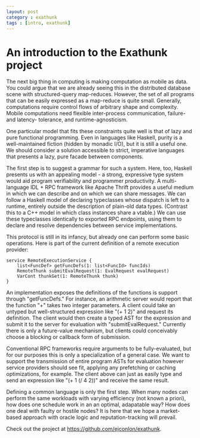 ```yaml
---
layout: post
category : exathunk
tags : [intro, exathunk]
---
```


# An introduction to the Exathunk project

The next big thing in computing is making computation as mobile as
data.  You could argue that we are already seeing this in the
distributed database scene with structured-query map-reduces.
However, the set of all programs that can be easily expressed as a
map-reduce is quite small.     Generally, computations require control
flows of arbitrary shape and complexity.  Mobile computations need
flexible inter-process communication, failure- and latency- tolerance,
and runtime-agnosticism.

One particular model that fits these constraints quite well is that of
lazy and pure functional programming.  Even in languages like Haskell,
purity is a well-maintained fiction (hidden by monadic I/O), but it is
still a useful one.  We should consider a solution accessible to
strict, imperative languages that presents a lazy, pure facade between
components.

The first step is to suggest a grammar for such a system.  Here, too,
Haskell presents us with an appealing model - a strong, expressive
type system would aid program verifiability and programmer
productivity.  A multi-language IDL + RPC framework like Apache Thrift
provides a useful medium in which we can describe and on which we can
share messages.  We can follow a Haskell model of declaring
typeclasses whose dispatch is left to a runtime, entirely outside the
description of plain-old data types.  (Contrast this to a C++ model in
which class instances share a vtable.)  We can use these typeclasses
identically to exported RPC endpoints, using them to declare and
resolve dependencies between service implementations.

This protocol is still in its infancy, but already one can perform
some basic operations.  Here is part of the current definition of a
remote execution provider:

    service RemoteExecutionService {
        list<FuncDef> getFuncDefs(1: list<FuncId> funcIds)
        RemoteThunk submitEvalRequest(1: EvalRequest evalRequest)
        VarCont thunkGet(1: RemoteThunk thunk)
    }

An implementation exposes the definitions of the functions is support
through "getFuncDefs."  For instance, an arithmetic server would
report that the function "+" takes two integer parameters.  A client
could take an untyped but well-structured expression like "(+ 1 2)"
and request its definition.  The client would then create a typed AST
for the expression and submit it to the server for evaluation with
"submitEvalRequest."  Currently there is only a future-value
mechanism, but clients could conceivably choose a blocking or callback
form of submission.

Conventional RPC frameworks require arguments to be fully-evaluated,
but for our purposes this is only a specialization of a general case.
We want to support the transmission of entire program ASTs for
evaluation however service providers should see fit, applying any
prefetching or caching optimizations, for example.  The client above
can just as easily type and send an expression like "(+ 1 (/ 4 2))"
and receive the same result.

Defining a common language is only the first step.  When many nodes
can perform the same workloads with varying efficiency (not known a
priori), how does one schedule work in an an optimal, adapatable way?
How does one deal with faulty or hostile nodes?  It is here that we
hope a market-based approach with oracle logic and reputation-tracking
will prevail.

Check out the project at <https://github.com/ejconlon/exathunk>.